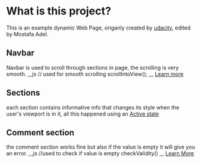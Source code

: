 # What is this project?

This is an example dynamic Web Page, origanly created by [udacity](https://www.udacity.com), edited by Mostafa Adel.

## Navbar

Navbar is used to scroll through sections in page, the scrolling is very smooth. 
,,,js
// used for smooth scrolling
scrollIntoView();
,,,
[Learn more](https://developer.mozilla.org/en-US/docs/Web/API/Element/scrollIntoView)

## Sections

each section contains informative info that changes its style when the user's viewport is in it, all this happened using an [Active state](https://www.w3schools.com/howto/howto_js_active_element.asp)

## Comment section 

the comment section works fine but also if the value is empty it will give you an error.
,,,js
//used to check if value is empty
checkValidity()
,,,
[Learn More](https://developer.mozilla.org/en-US/docs/Web/API/HTMLSelectElement/checkValidity)